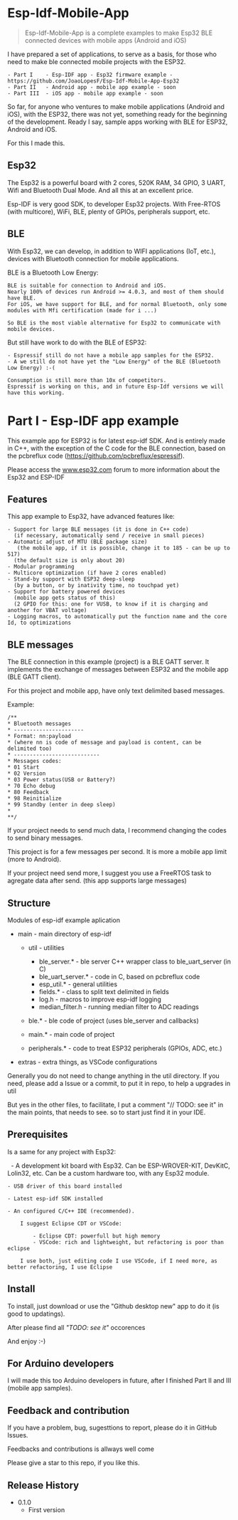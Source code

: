 # Esp-Idf-Mobile-App
>Esp-Idf-Mobile-App is a complete examples to make Esp32 BLE connected devices with mobile apps (Android and iOS)

I have prepared a set of applications, to serve as a basis,
for those who need to make ble connected mobile projects with the ESP32.

    - Part I    - Esp-IDF app - Esp32 firmware example - https://github.com/JoaoLopesF/Esp-Idf-Mobile-App-Esp32
    - Part II   - Android app - mobile app example - soon
    - Part III  - iOS app - mobile app example - soon

So far, for anyone who ventures to make mobile applications (Android and iOS),
with the ESP32, there was not yet, something ready for the beginning of the development.
Ready I say, sample apps working with BLE for ESP32, Android and iOS.

For this I made this.

## Esp32

The Esp32 is a powerful board with 2 cores, 520K RAM, 34 GPIO, 3 UART,
Wifi and Bluetooth Dual Mode. And all this at an excellent price.

Esp-IDF is very good SDK, to developer Esp32 projects.
With Free-RTOS (with multicore), WiFi, BLE, plenty of GPIOs, peripherals support, etc.

## BLE

With Esp32, we can develop, in addition to WIFI applications (IoT, etc.),
devices with Bluetooth connection for mobile applications.

BLE is a Bluetooth Low Energy:

    BLE is suitable for connection to Android and iOS.
    Nearly 100% of devices run Android >= 4.0.3, and most of them should have BLE.
    For iOS, we have support for BLE, and for normal Bluetooth, only some modules with Mfi certification (made for i ...)

    So BLE is the most viable alternative for Esp32 to communicate with mobile devices.

But still have work to do with the BLE of ESP32:

    - Espressif still do not have a mobile app samples for the ESP32.
    - A we still do not have yet the "Low Energy" of the BLE (Bluetooth Low Energy) :-(
    
    Consumption is still more than 10x of competitors.
    Espressif is working on this, and in future Esp-Idf versions we will have this working.

# Part I - Esp-IDF app example

This example app for ESP32 is for latest esp-idf SDK. 
And is entirely made in C++,
with the exception of the C code for the BLE connection, based on the pcbreflux code (https://github.com/pcbreflux/espressif).

Please access the www.esp32.com forum to more information about the Esp32 and ESP-IDF

## Features

This app example to Esp32, have advanced features like:

    - Support for large BLE messages (it is done in C++ code)
      (if necessary, automatically send / receive in small pieces)
    - Automatic adjust of MTU (BLE package size)
       (the mobile app, if it is possible, change it to 185 - can be up to 517)
      (the default size is only about 20)
    - Modular programming
    - Multicore optimization (if have 2 cores enabled)
    - Stand-by support with ESP32 deep-sleep
      (by a button, or by inativity time, no touchpad yet)
    - Support for battery powered devices
      (mobile app gets status of this)
      (2 GPIO for this: one for VUSB, to know if it is charging and another for VBAT voltage)
    - Logging macros, to automatically put the function name and the core Id, to optimizations

## BLE messages

The BLE connection in this example (project) is a BLE GATT server.
It implements the exchange of messages between ESP32 and the mobile app (BLE GATT client). 

For this project and mobile app, have only text delimited based messages.

Example:

    /** 
    * Bluetooth messages 
    * ----------------------
    * Format: nn:payload 
    * (where nn is code of message and payload is content, can be delimited too) 
    * --------------------------- 
    * Messages codes:
    * 01 Start 
    * 02 Version 
    * 03 Power status(USB or Battery?) 
    * 70 Echo debug
    * 80 Feedback 
    * 98 Reinitialize
    * 99 Standby (enter in deep sleep)
    *
    **/

If your project needs to send much data,
I recommend changing the codes to send binary messages.

This project is for a few messages per second.
It is more a mobile app limit (more to Android).

If your project need send more, 
I suggest you use a FreeRTOS task to agregate data after send.
(this app supports large messages)

## Structure

Modules of esp-idf example aplication

 - main                    - main directory of esp-idf
    
    - util                  - utilities 
        - ble_server.*      - ble server C++ wrapper class to ble_uart_server (in C)
        - ble_uart_server.* - code in C, based on pcbreflux code
        - esp_util.*        - general utilities
        - fields.*          - class to split text delimited in fields
        - log.h             - macros to improve esp-idf logging
        - median_filter.h   - running median filter to ADC readings
    
    - ble.*                 - ble code of project (uses ble_server and callbacks)

    - main.*                - main code of project

    - peripherals.*         - code to treat ESP32 peripherals (GPIOs, ADC, etc.)

 - extras                 - extra things, as VSCode configurations

Generally you do not need to change anything in the util directory. 
If you need, please add a Issue or a commit, to put it in repo, to help a upgrades in util

But yes in the other files, to facilitate, I put a comment "// TODO: see it" in the main points, that needs to see. so to start just find it in your IDE.

## Prerequisites 

Is a same for any project with Esp32:

    - A development kit board with Esp32. 
        Can be ESP-WROVER-KIT, DevKitC, Lolin32, etc.
        Can be a custom hardware too, with any Esp32 module.

    - USB driver of this board installed
    
    - Latest esp-idf SDK installed 
    
    - An configured C/C++ IDE (recommended). 
        
        I suggest Eclipse CDT or VSCode:

            - Eclipse CDT: powerfull but high memory
            - VSCode: rich and lightweight, but refactoring is poor than eclipse

        I use both, just editing code I use VSCode, if I need more, as better refactoring, I use Eclipse


## Install

To install, just download or use the "Github desktop new" app to do it (is good to updatings).

After please find all _"TODO: see it"_ occorences

And enjoy :-)

## For Arduino developers

I will made this too Arduino developers in future,
after I finished Part II and III (mobile app samples).

## Feedback and contribution

If you have a problem, bug, sugesttions to report,
 please do it in GitHub Issues.

Feedbacks and contributions is allways well come

Please give a star to this repo, if you like this.

## Release History

* 0.1.0
    * First version
